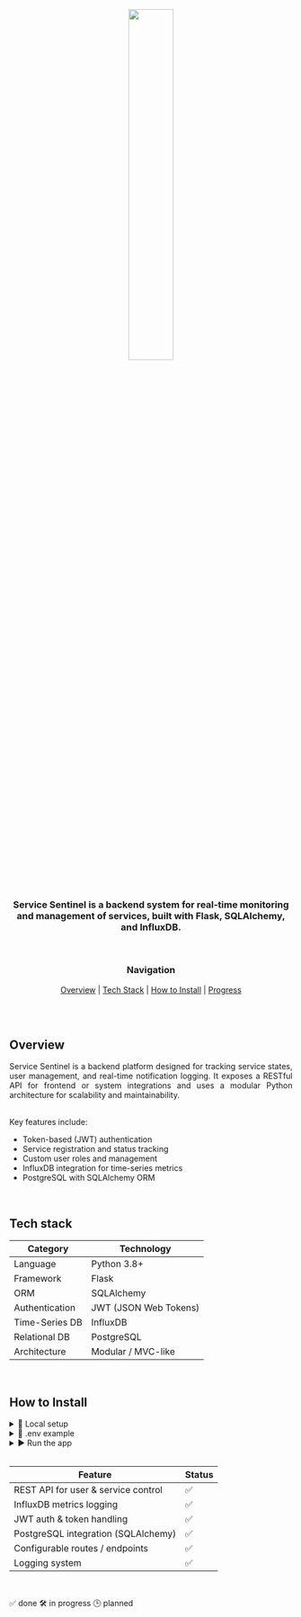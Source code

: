 <div align='center'>

<img src="https://github.com/user-attachments/assets/225d3893-c0e2-4b21-a846-0b8380c56400" style="width: 40%; max-width: 250px;"/>

<br>

<h3> Service Sentinel is a backend system for real-time monitoring and management of services, built with Flask, SQLAlchemy, and InfluxDB. </h3>

<br>

### Navigation

[Overview](#overview) | [Tech Stack](#tech-stack) | [How to Install](#how-to-install) | [Progress](#progress)

</div>

<br>
<br>

## Overview

<div align='justify'>
Service Sentinel is a backend platform designed for tracking service states, user management, and real-time notification logging. It exposes a RESTful API for frontend or system integrations and uses a modular Python architecture for scalability and maintainability.

<br>
<br>

Key features include:

<ul>
  <li>Token-based (JWT) authentication</li>
  <li>Service registration and status tracking</li>
  <li>Custom user roles and management</li>
  <li>InfluxDB integration for time-series metrics</li>
  <li>PostgreSQL with SQLAlchemy ORM</li>
</ul>
</div>

<br>

## Tech stack

| Category       | Technology            |
| -------------- | --------------------- |
| Language       | Python 3.8+           |
| Framework      | Flask                 |
| ORM            | SQLAlchemy            |
| Authentication | JWT (JSON Web Tokens) |
| Time-Series DB | InfluxDB              |
| Relational DB  | PostgreSQL            |
| Architecture   | Modular / MVC-like    |

<br>

## How to Install

<details>
<summary>🔧 Local setup</summary>

```bash
# Clone the repository
git clone https://github.com/your_username/service_sentinel_backend.git
cd service_sentinel_backend

# Create a virtual environment and activate it
python -m venv venv
source venv/bin/activate  # on Windows: venv\Scripts\activate

# Install dependencies
pip install -r requirements.txt

# Create a .env file
cp .env.example .env
```

 OR manually create .env and paste the following:

</details> <details> <summary>📄 .env example</summary>

```bash
# PostgreSQL database URLs
DATABASE_URL=postgresql://postgres:PASSWORD@localhost:5432/postgres
SENTINEL_URL=postgresql://postgres:PASSWORD@localhost:5432/sentinel_db
USER_URL=postgresql://postgres:PASSWORD@localhost:5432/users_db

# Postgres connection details
POSTGRES=Postgres
POSTGRES_HOST=127.0.0.1
POSTGRES_PORT=5432
POSTGRES_USER=postgres
POSTGRES_PASSWORD=PASSWORD

# Database names
POSTGRES_DB_NAME=postgres
SENTINEL_DB_NAME=sentinel_db
USER_DB_NAME=users_db

# InfluxDB settings
INFLUXDB_URL=http://localhost:8086
INFLUXDB_TOKEN=api_token
INFLUXDB_ORG=Service-Sentinel

```

</details> <details> <summary>▶️ Run the app</summary>

```bash
# Run app
python main.py
```

</details> <br>

| Feature                             | Status |
| ----------------------------------- | ------ |
| REST API for user & service control | ✅      |
| InfluxDB metrics logging            | ✅      |
| JWT auth & token handling           | ✅      |
| PostgreSQL integration (SQLAlchemy) | ✅      |
| Configurable routes / endpoints     | ✅      |
| Logging system                      | ✅      |

<br>

✅ done
🛠️ in progress
🕒 planned
